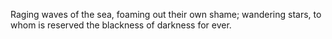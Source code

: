 Raging waves of the sea, foaming out their own shame; wandering stars, to whom is reserved the blackness of darkness for ever.
